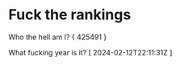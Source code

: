 # Fuck the rankings

Who the hell am I?
{ 425491 }

What fucking year is it?
[ 2024-02-12T22:11:31Z ]
